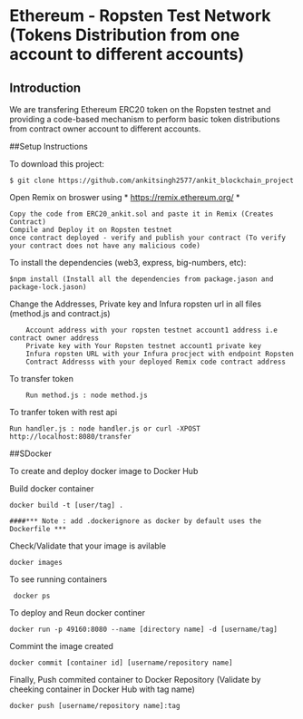 # Ethereum - Ropsten Test Network (Tokens Distribution from one account to different accounts)
## Introduction

We are transfering Ethereum ERC20 token on the Ropsten testnet and providing a code-based mechanism to perform basic token distributions from contract owner account to different accounts. 

##Setup Instructions

To download this project:

    $ git clone https://github.com/ankitsingh2577/ankit_blockchain_project

Open Remix on broswer using * https://remix.ethereum.org/ *

    Copy the code from ERC20_ankit.sol and paste it in Remix (Creates Contract)
    Compile and Deploy it on Ropsten testnet
    once contract deployed - verify and publish your contract (To verify your contract does not have any malicious code)

To install the dependencies (web3, express, big-numbers, etc):

    $npm install (Install all the dependencies from package.jason and package-lock.jason)

Change the Addresses, Private key and Infura ropsten url in all files (method.js and contract.js)
        
        Account address with your ropsten testnet account1 address i.e contract owner address
        Private key with Your Ropsten testnet account1 private key
        Infura ropsten URL with your Infura procject with endpoint Ropsten
        Contract Addresss with your deployed Remix code contract address

To transfer token

        Run method.js : node method.js

To tranfer token with rest api

    Run handler.js : node handler.js or curl -XPOST http://localhost:8080/transfer

##SDocker

To create and deploy docker image to Docker Hub

Build docker container 

    docker build -t [user/tag] .
    
    ####*** Note : add .dockerignore as docker by default uses the Dockerfile ***
    
Check/Validate that your image is avilable

    docker images
    
To see running containers 

     docker ps 
     
To deploy and Reun docker continer

    docker run -p 49160:8080 --name [directory name] -d [username/tag] 
    
Commint the image created

    docker commit [container id] [username/repository name]
    
Finally, Push commited container to  Docker Repository (Validate by cheeking container in Docker Hub with tag name)

    docker push [username/repository name]:tag
